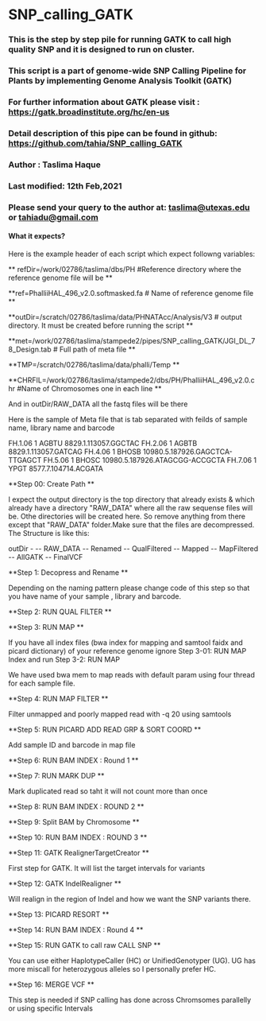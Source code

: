 # SNP_calling_GATK

### This is the step by step pile for running GATK to call high quality SNP and it is designed to run on cluster.

### This script is a part of genome-wide SNP Calling Pipeline for Plants by implementing Genome Analysis Toolkit (GATK)    
### For further information about GATK please visit : https://gatk.broadinstitute.org/hc/en-us                             
### Detail description of this pipe can be found in github: https://github.com/tahia/SNP_calling_GATK                      
### Author : Taslima Haque                                                                                                 
### Last modified: 12th Feb,2021                                                                                           
### Please send your query to the author at: taslima@utexas.edu or tahiadu@gmail.com                                       


#### What it expects?

Here is the example header of each script which expect followng variables:

** refDir=/work/02786/taslima/dbs/PH #Reference directory where the reference genome file will be **

**ref=PhalliiHAL_496_v2.0.softmasked.fa # Name of reference genome file **

**outDir=/scratch/02786/taslima/data/PHNATAcc/Analysis/V3 # output directory. It must be created before running the script **

**met=/work/02786/taslima/stampede2/pipes/SNP_calling_GATK/JGI_DL_78_Design.tab # Full path of meta file **

**TMP=/scratch/02786/taslima/data/phalli/Temp **

**CHRFIL=/work/02786/taslima/stampede2/dbs/PH/PhalliiHAL_496_v2.0.chr #Name of Chromosomes one in each line **


And in outDir/RAW_DATA all the fastq files will be there

Here is the sample of Meta file that is tab separated with feilds of sample name, library name and barcode

FH.1.06 1       AGBTU   8829.1.113057.GGCTAC
FH.2.06 1       AGBTB   8829.1.113057.GATCAG
FH.4.06 1       BHOSB   10980.5.187926.GAGCTCA-TTGAGCT
FH.5.06 1       BHOSC   10980.5.187926.ATAGCGG-ACCGCTA
FH.7.06 1       YPGT    8577.7.104714.ACGATA

**Step 00: Create Path **

I expect the output directory is the top directory that already exists & which already have a directory "RAW_DATA" where all the raw sequense files will be. Othe directories will be created here. So remove anything from there except that "RAW_DATA" folder.Make sure that the files are decompressed. The Structure is like this:

 outDir -
 	     -- RAW_DATA
       -- Renamed
       -- QualFiltered
       -- Mapped
       -- MapFiltered
       -- AllGATK
       -- FinalVCF 


**Step 1: Decopress and Rename **

 Depending on the naming pattern please change code of this step so that you have name of your sample , library and barcode.

**Step 2: RUN QUAL FILTER **

**Step 3: RUN MAP **

 If you have all index files (bwa index for mapping and samtool faidx and picard dictionary) of your reference genome ignore Step 3-01: RUN MAP Index and run Step   3-2: RUN MAP

 We have used bwa mem to map reads with default param using four thread for each sample file.

**Step 4: RUN MAP FILTER **

 Filter unmapped and poorly mapped read with -q 20 using samtools

**Step 5: RUN PICARD ADD READ GRP & SORT COORD **

 Add sample ID and barcode in map file

**Step 6: RUN BAM INDEX : Round 1 **

**Step 7: RUN MARK DUP **

 Mark duplicated read so taht it will not count more than once

**Step 8: RUN BAM INDEX : ROUND 2 **

**Step 9: Split BAM by Chromosome **

**Step 10: RUN BAM INDEX : ROUND 3 **

**Step 11: GATK RealignerTargetCreator **

 First step for GATK. It will list the target intervals for variants

**Step 12: GATK IndelRealigner **

 Will realign in the region of Indel and how we want the SNP variants there.

**Step 13: PICARD RESORT **

**Step 14: RUN BAM INDEX : Round 4 **

**Step 15: RUN GATK to call raw CALL SNP **

 You can use either HaplotypeCaller (HC) or UnifiedGenotyper (UG). UG has more miscall for heterozygous alleles so I personally prefer HC. 

**Step 16: MERGE VCF **

 This step is needed if SNP calling has done across Chromsomes parallelly or using specific Intervals


